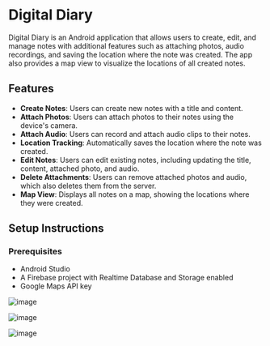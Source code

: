 # Digital Diary

Digital Diary is an Android application that allows users to create, edit, and manage notes with additional features such as attaching photos, audio recordings, and saving the location where the note was created. The app also provides a map view to visualize the locations of all created notes.

## Features

- **Create Notes**: Users can create new notes with a title and content.
- **Attach Photos**: Users can attach photos to their notes using the device's camera.
- **Attach Audio**: Users can record and attach audio clips to their notes.
- **Location Tracking**: Automatically saves the location where the note was created.
- **Edit Notes**: Users can edit existing notes, including updating the title, content, attached photo, and audio.
- **Delete Attachments**: Users can remove attached photos and audio, which also deletes them from the server.
- **Map View**: Displays all notes on a map, showing the locations where they were created.

## Setup Instructions

### Prerequisites

- Android Studio
- A Firebase project with Realtime Database and Storage enabled
- Google Maps API key


![image](https://github.com/PawelManczak/Digital-Diary/assets/64583165/0caacbc2-ace5-4f66-bfc8-8a213064e5c9)

![image](https://github.com/PawelManczak/Digital-Diary/assets/64583165/624726ff-06a9-4a8d-bec2-4742936340b5)

![image](https://github.com/PawelManczak/Digital-Diary/assets/64583165/c09b1be3-b620-4b95-9085-aab965070904)


